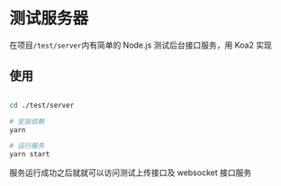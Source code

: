 # 测试服务器

在项目`/test/server`内有简单的 Node.js 测试后台接口服务，用 Koa2 实现

## 使用

```bash

cd ./test/server

# 安装依赖
yarn

# 运行服务
yarn start

```

服务运行成功之后就就可以访问测试上传接口及 websocket 接口服务
